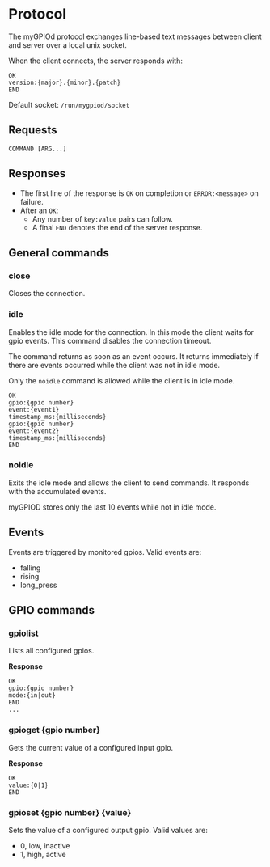 # Protocol

The myGPIOd protocol exchanges line-based text messages between client and server over a local unix socket.

When the client connects, the server responds with:

```
OK
version:{major}.{minor}.{patch}
END
```

Default socket: `/run/mygpiod/socket`

## Requests

```
COMMAND [ARG...]
```

## Responses

- The first line of the response is `OK` on completion or `ERROR:<message>` on failure.
- After an `OK`:
  - Any number of `key:value` pairs can follow.
  - A final `END` denotes the end of the server response.

## General commands

### close

Closes the connection.

### idle

Enables the idle mode for the connection. In this mode the client waits for gpio events. This command disables the connection timeout.

The command returns as soon as an event occurs. It returns immediately if there are events occurred while the client was not in idle mode.

Only the `noidle` command is allowed while the client is in idle mode.

```
OK
gpio:{gpio number}
event:{event1}
timestamp_ms:{milliseconds}
gpio:{gpio number}
event:{event2}
timestamp_ms:{milliseconds}
END
```

### noidle

Exits the idle mode and allows the client to send commands. It responds with the accumulated events.

myGPIOD stores only the last 10 events while not in idle mode.

## Events

Events are triggered by monitored gpios. Valid events are:

- falling
- rising
- long_press

## GPIO commands

### gpiolist

Lists all configured gpios.

**Response**

```
OK
gpio:{gpio number}
mode:{in|out}
END
...
```

### gpioget {gpio number}

Gets the current value of a configured input gpio.

**Response**

```
OK
value:{0|1}
END
```

### gpioset {gpio number} {value}

Sets the value of a configured output gpio. Valid values are:

- 0, low, inactive
- 1, high, active
